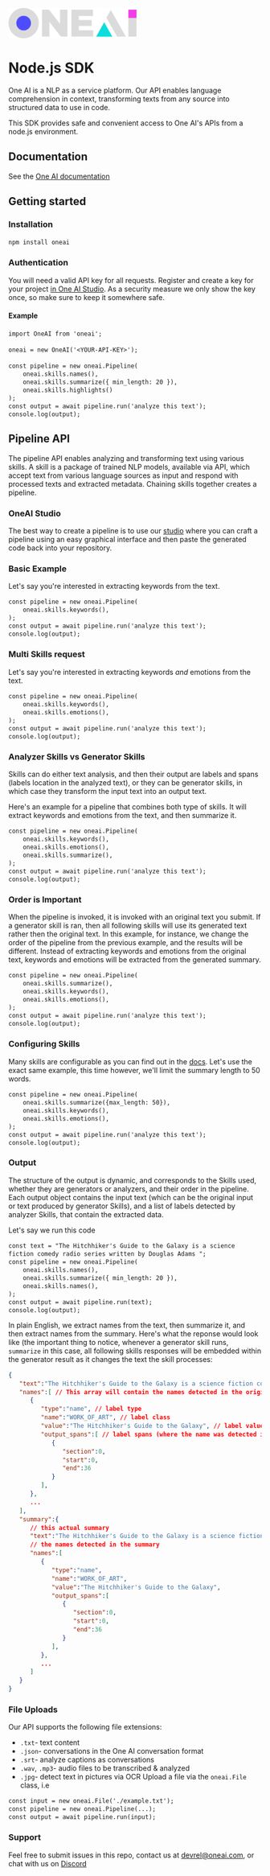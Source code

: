 <p align="left">
  <a href="https://oneai.com?utm_source=open_source&utm_medium=node_sdk_readme">
    <img src="./oneai_logo_light_cropped.svg" height="60">
  </a>
</p>

# Node.js SDK
One AI is a NLP as a service platform. Our API enables language comprehension in context, transforming texts from any source into structured data to use in code.

This SDK provides safe and convenient access to One AI's APIs from a node.js environment.

## Documentation
See the [One AI documentation](https://studio.oneai.com/docs?utm_source=open_source&utm_medium=node_sdk_readme)

## Getting started

### Installation
`npm install oneai`

### Authentication
You will need a valid API key for all requests. Register and create a key for your project [in One AI Studio](https://studio.oneai.com/?utm_source=open_source&utm_medium=node_sdk_readme). As a security measure we only show the key once, so make sure to keep it somewhere safe.

#### Example
```node
import OneAI from 'oneai';

oneai = new OneAI('<YOUR-API-KEY>');

const pipeline = new oneai.Pipeline(
    oneai.skills.names(),
    oneai.skills.summarize({ min_length: 20 }),
    oneai.skills.highlights()
);
const output = await pipeline.run('analyze this text');
console.log(output);
```

## Pipeline API

The pipeline API enables analyzing and transforming text using various skills. A skill is a package of trained NLP models, available via API, which accept text from various language sources as input and respond with processed texts and extracted metadata. Chaining skills together creates a pipeline.

### OneAI Studio

The best way to create a pipeline is to use our [studio](https://studio.oneai.com/?utm_source=open_source&utm_medium=node_sdk_readme) where you can craft a pipeline using an easy graphical interface and then paste the generated code back into your repository. 

### Basic Example

Let's say you're interested in extracting keywords from the text.
```node
const pipeline = new oneai.Pipeline(
    oneai.skills.keywords(),
);
const output = await pipeline.run('analyze this text');
console.log(output);
```

### Multi Skills request

Let's say you're interested in extracting keywords *and* emotions from the text.
```node
const pipeline = new oneai.Pipeline(
    oneai.skills.keywords(),
    oneai.skills.emotions(),
);
const output = await pipeline.run('analyze this text');
console.log(output);
```

### Analyzer Skills vs Generator Skills

Skills can do either text analysis, and then their output are labels and spans (labels location in the analyzed text), or they can be generator skills, in which case they transform the input text into an output text.

Here's an example for a pipeline that combines both type of skills. It will extract keywords and emotions from the text, and then summarize it.

```node
const pipeline = new oneai.Pipeline(
    oneai.skills.keywords(),
    oneai.skills.emotions(),
    oneai.skills.summarize(),
);
const output = await pipeline.run('analyze this text');
console.log(output);
```

### Order is Important

When the pipeline is invoked, it is invoked with an original text you submit. If a generator skill is ran, then all following skills will use its generated text rather then the original text. In this example, for instance, we change the order of the pipeline from the previous example, and the results will be different. Instead of extracting keywords and emotions from the original text, keywords and emotions will be extracted from the generated summary.

```node
const pipeline = new oneai.Pipeline(
    oneai.skills.summarize(),
    oneai.skills.keywords(),
    oneai.skills.emotions(),
);
const output = await pipeline.run('analyze this text');
console.log(output);
```

### Configuring Skills
Many skills are configurable as you can find out in the [docs](https://studio.oneai.com/docs?utm_source=open_source&utm_medium=node_sdk_readme). Let's use the exact same example, this time however, we'll limit the summary length to 50 words.
```node
const pipeline = new oneai.Pipeline(
    oneai.skills.summarize({max_length: 50}),
    oneai.skills.keywords(),
    oneai.skills.emotions(),
);
const output = await pipeline.run('analyze this text');
console.log(output);
```

### Output
The structure of the output is dynamic, and corresponds to the Skills used, whether they are generators or analyzers, and their order in the pipeline. Each output object contains the input text (which can be the original input or text produced by generator Skills), and a list of labels detected by analyzer Skills, that contain the extracted data.

Let's say we run this code
```node
const text = "The Hitchhiker's Guide to the Galaxy is a science fiction comedy radio series written by Douglas Adams ";
const pipeline = new oneai.Pipeline(
    oneai.skills.names(),
    oneai.skills.summarize({ min_length: 20 }),
    oneai.skills.names(),
);
const output = await pipeline.run(text);
console.log(output);
```

In plain English, we extract names from the text, then summarize it, and then extract names from the summary. Here's what the reponse would look like (the important thing to notice, whenever a generator skill runs, `summarize` in this case, all following skills responses will be embedded within the generator result as it changes the text the skill processes:

```json
{
   "text":"The Hitchhiker's Guide to the Galaxy is a science fiction comedy radio series written by Douglas Adams ",
   "names":[ // This array will contain the names detected in the original text
      {
         "type":"name", // label type
         "name":"WORK_OF_ART", // label class
         "value":"The Hitchhiker's Guide to the Galaxy", // label value
         "output_spans":[ // label spans (where the name was detected in the text)
            {
               "section":0,
               "start":0,
               "end":36
            }
         ],
      },
      ...
   ],
   "summary":{
      // this actual summary
      "text":"The Hitchhiker's Guide to the Galaxy is a science fiction comedy",
      // the names detected in the summary
      "names":[
         {
            "type":"name",
            "name":"WORK_OF_ART",
            "value":"The Hitchhiker's Guide to the Galaxy",
            "output_spans":[
               {
                  "section":0,
                  "start":0,
                  "end":36
               }
            ],
         },
         ...
      ]
   }
}
```

### File Uploads
Our API supports the following file extensions:
* `.txt`- text content
* `.json`- conversations in the One AI conversation format
* `.srt`- analyze captions as conversations
* `.wav`, `.mp3`- audio files to be transcribed & analyzed
* `.jpg`- detect text in pictures via OCR
Upload a file via the `oneai.File` class, i.e
```node
const input = new oneai.File('./example.txt');
const pipeline = new oneai.Pipeline(...);
const output = await pipeline.run(input);
```

### Support

Feel free to submit issues in this repo, contact us at devrel@oneai.com, or chat with us on [Discord](https://discord.gg/ArpMha9n8H)
